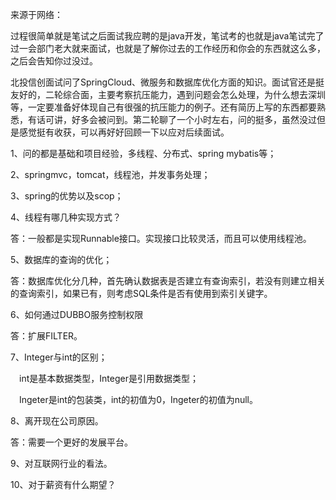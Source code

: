 来源于网络：

过程很简单就是笔试之后面试我应聘的是java开发，笔试考的也就是java笔试完了过一会部门老大就来面试，也就是了解你过去的工作经历和你会的东西就这么多，之后会告知你过没过。



北投信创面试问了SpringCloud、微服务和数据库优化方面的知识。面试官还是挺友好的，二轮综合面，主要考察抗压能力，遇到问题会怎么处理，为什么想去深圳等，一定要准备好体现自己有很强的抗压能力的例子。还有简历上写的东西都要熟悉，有话可讲，好多会被问到。第二轮聊了一个小时左右，问的挺多，虽然没过但是感觉挺有收获，可以再好好回顾一下以应对后续面试。



1、问的都是基础和项目经验，多线程、分布式、spring mybatis等； 

 2、springmvc，tomcat，线程池，并发事务处理； 

 3、spring的优势以及scop； 

 4、线程有哪几种实现方式？ 

 答：一般都是实现Runnable接口。实现接口比较灵活，而且可以使用线程池。 

 

 5、数据库的查询的优化； 

 答：数据库优化分几种，首先确认数据表是否建立有查询索引，若没有则建立相关的查询索引，如果已有，则考虑SQL条件是否有使用到索引关键字。 



 6、如何通过DUBBO服务控制权限 

 答：扩展FILTER。 

 

 7、Integer与int的区别； 

　int是基本数据类型，Integer是引用数据类型；

　Ingeter是int的包装类，int的初值为0，Ingeter的初值为null。



 8、离开现在公司原因。 

 答：需要一个更好的发展平台。 

 


 9、对互联网行业的看法。 

 10、对于薪资有什么期望？
